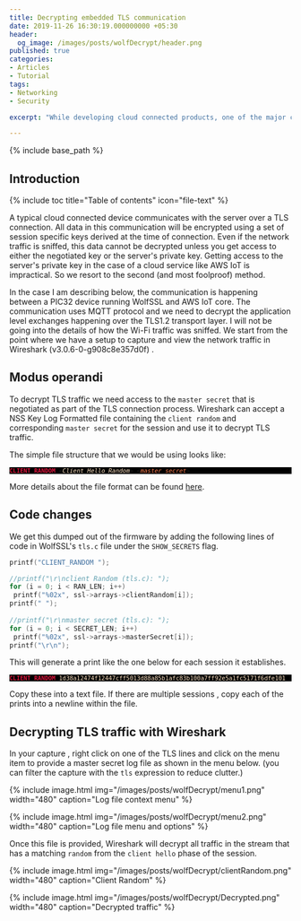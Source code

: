 ```yaml
---
title: Decrypting embedded TLS communication
date: 2019-11-26 16:30:19.000000000 +05:30
header:
  og_image: /images/posts/wolfDecrypt/header.png
published: true
categories:
- Articles
- Tutorial
tags:
- Networking
- Security

excerpt: "While developing cloud connected products, one of the major challenges is debugging application layer errors within a TLS connection. This article describes a scalable method to decrypt application level communication within a TLS connection even when it happens with a cloud based server."

---
```

<style>
div {
  text-align: justify;
  text-justify: inter-word;
}
</style>



{% include base_path %}

## Introduction
{% include toc title="Table of contents" icon="file-text" %}

A typical cloud connected device communicates with the server over a TLS connection. All data in this communication will be encrypted using a set of session specific keys derived at the time of connection. Even if the network traffic is sniffed, this data cannot be decrypted unless you get access to either the negotiated key or the server's private key. Getting access to the server's private key in the case of a cloud service like AWS IoT is impractical. So we resort to the second (and most foolproof) method.

In the case I am describing below, the communication is happening between a PIC32 device running WolfSSL and AWS IoT core. The communication uses MQTT protocol and we need to decrypt the application level exchanges happening over the TLS1.2 transport layer. I will not be going into the details of how the Wi-Fi traffic was sniffed. We start from the point where we have a setup to capture and view the network traffic in Wireshark (v3.0.6-0-g908c8e357d0f) .

## Modus operandi

To decrypt TLS traffic we need access to the `master secret` that is negotiated as part of the TLS connection process. Wireshark can accept a NSS Key Log Formatted file containing the `client random` and corresponding `master secret` for the session and use it to decrypt TLS traffic. 

The simple file structure that we would be using looks like:

<pre style="background-color:black; font-size: 75%">
<b style="color:Crimson ">CLIENT_RANDOM</b> <<i style="color:Bisque ">Client Hello Random</i>> <<i style="color:Coral  ">master secret</i>>
</pre>

More details about the file format can be found [here](https://developer.mozilla.org/en-US/docs/Mozilla/Projects/NSS/Key_Log_Format). 

## Code changes

 We get this dumped out of the firmware by adding the following lines of code in WolfSSL's `tls.c` file  under the `SHOW_SECRETS` flag.

 ```c
printf("CLIENT_RANDOM ");

//printf("\r\nclient Random (tls.c): ");
for (i = 0; i < RAN_LEN; i++)
  printf("%02x", ssl->arrays->clientRandom[i]);
printf(" ");
        
//printf("\r\nmaster secret (tls.c): ");
for (i = 0; i < SECRET_LEN; i++)
  printf("%02x", ssl->arrays->masterSecret[i]);
printf("\r\n");     

 ```

This will generate a print like the one below for each session it establishes. 

<pre style="background-color:black;font-size: 75% ">
<b style="color:Crimson ">CLIENT_RANDOM</b> <a style="color:Bisque ">1d38a12474f12447cff5013d88a85b1afc83b100a7ff92e5a1fc5171f6dfe101 </a> <a style="color:Coral  ">331fd5c8d5e52fce44e4cd13a34beadd14c533b40f3a1839de0feb04d069ea58045cf04ef25f22e71dbcbe00b88ef4e2</a>
</pre>

Copy these into a text file. If there are multiple sessions , copy each of the prints into a newline within the file. 

## Decrypting TLS traffic with Wireshark

In your capture , right click on one of the TLS lines and click on the menu item to provide a master secret log file as shown in the menu below. (you can filter the capture with the `tls` expression to reduce clutter.)


{% include image.html
	img="/images/posts/wolfDecrypt/menu1.png"
	width="480"
	caption="Log file context menu"
%}

{% include image.html
	img="/images/posts/wolfDecrypt/menu2.png"
	width="480"
	caption="Log file menu and options"
%}


Once this file is provided, Wireshark will decrypt all traffic in the stream that has a matching `random` from the `client hello` phase of the session.

{% include image.html
	img="/images/posts/wolfDecrypt/clientRandom.png"
	width="480"
	caption="Client Random"
%}

{% include image.html
	img="/images/posts/wolfDecrypt/Decrypted.png"
	width="480"
	caption="Decrypted traffic"
%}
